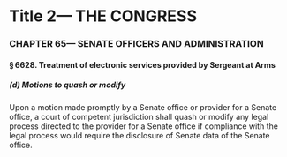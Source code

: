 
# Title 2— THE CONGRESS
### CHAPTER 65— SENATE OFFICERS AND ADMINISTRATION
#### § 6628. Treatment of electronic services provided by Sergeant at Arms
##### (d) Motions to quash or modify

Upon a motion made promptly by a Senate office or provider for a Senate office, a court of competent jurisdiction shall quash or modify any legal process directed to the provider for a Senate office if compliance with the legal process would require the disclosure of Senate data of the Senate office.
